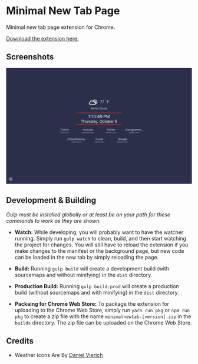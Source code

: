 Minimal New Tab Page
===

Minimal new tab page extension for Chrome.

[Download the extension here.](https://chrome.google.com/webstore/detail/minimal-new-tab/oefebaomaahemfkgjdeaokigmcflbfna)

Screenshots
---

![Light Theme Screenshot](assets-raw/screenshots/midnight-red-sc.png)

Development &amp; Building
---

*Gulp must be installed globally or at least be on your path for these commands to work as they are shown.*

- **Watch:** While developing, you will probably want to have the watcher running. Simply run `gulp watch` to clean, build, and then start watching the project for changes. You will still have to reload the extension if you make changes to the manifest or the background page, but new code can be loaded in the new tab by simply reloading the page.

- **Build:** Running `gulp build` will create a development build (with sourcemaps and without minifying) in the `dist` directory.

- **Production Build:** Running `gulp build:prod` will create a production build (without sourcemaps and with minifying) in the `dist` directory.

- **Packaing for Chrome Web Store:** To package the extension for uploading to the Chrome Web Store, simply run `yarn run pkg` or `npm run pkg` to create a zip file with the name `minimalnewtab-[version].zip` in the `builds` directory. The zip file can be uploaded on the Chrome Web Store.

Credits
---

- Weather Icons Are By [Daniel Vierich](http://www.danvierich.de/)